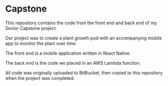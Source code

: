 # Capstone
This repository contains the code from the front end and back end of my Senior Capstone project.

Our project was to create a plant growth pod with an accompanying mobile app to monitor the plant over time.

The front end is a mobile application written in React Native.

The back end is the code we placed in an AWS Lambda function.

All code was originally uploaded to BitBucket, then copied to this repository when the project was completed.
